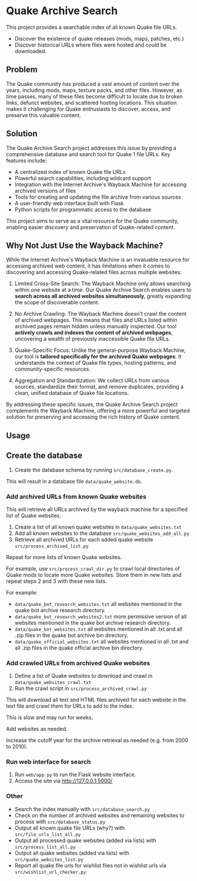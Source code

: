 # Quake Archive Search

This project provides a searchable index of all known Quake file URLs.

* Discover the existence of quake releases (mods, maps, patches, etc.)
* Discover historical URLs where files were hosted and could be downloaded.

## Problem

The Quake community has produced a vast amount of content over the years, including mods, maps, texture packs, and other files. However, as time passes, many of these files become difficult to locate due to broken links, defunct websites, and scattered hosting locations. This situation makes it challenging for Quake enthusiasts to discover, access, and preserve this valuable content.

## Solution

The Quake Archive Search project addresses this issue by providing a comprehensive database and search tool for Quake 1 file URLs. Key features include:

- A centralized index of known Quake file URLs
- Powerful search capabilities, including wildcard support
- Integration with the Internet Archive's Wayback Machine for accessing archived versions of files
- Tools for creating and updating the file archive from various sources
- A user-friendly web interface built with Flask
- Python scripts for programmatic access to the database

This project aims to serve as a vital resource for the Quake community, enabling easier discovery and preservation of Quake-related content.

## Why Not Just Use the Wayback Machine?

While the Internet Archive's Wayback Machine is an invaluable resource for accessing archived web content, it has limitations when it comes to discovering and accessing Quake-related files across multiple websites:

1. Limited Cross-Site Search: The Wayback Machine only allows searching within one website at a time. Our Quake Archive Search enables users to **search across all archived websites simultaneously**, greatly expanding the scope of discoverable content.

2. No Archive Crawling: The Wayback Machine doesn't crawl the content of archived webpages. This means that files and URLs listed within archived pages remain hidden unless manually inspected. Our tool **actively crawls and indexes the content of archived webpages**, uncovering a wealth of previously inaccessible Quake file URLs.

3. Quake-Specific Focus: Unlike the general-purpose Wayback Machine, our tool is **tailored specifically for the archived Quake webpages**. It understands the context of Quake file types, hosting patterns, and community-specific resources.

4. Aggregation and Standardization: We collect URLs from various sources, standardize their format, and remove duplicates, providing a clean, unified database of Quake file locations.

By addressing these specific issues, the Quake Archive Search project complements the Wayback Machine, offering a more powerful and targeted solution for preserving and accessing the rich history of Quake content.

## Usage

## Create the database

1. Create the database schema by running `src/database_create.py`.

This will result in a database file `data/quake_website.db`.

### Add archived URLs from known Quake websites

This will retrieve all URLs archived by the wayback machine for a specified list of Quake websites.

1. Create a list of all known quake websites in `data/quake_websites.txt`
2. Add all known websites to the database `src/quake_websites_add_all.py`
3. Retrieve all archived URLs for each added quake website `src/process_archived_list.py`

Repeat for more lists of known Quake websites.

For example, use `src/process_crawl_dir.py` to crawl local directories of Quake mods to locate more Quake websites. Store them in new lists and repeat steps 2 and 3 with these new lists.

For example:

* `data/quake_bot_research_websites.txt` all websites mentioned in the quake bot archive research directory.
* `data/quake_bot_research_websites2.txt` more permissive version of all websites mentioned in the quake bot archive research directory.
* `data/quake_bot_websites.txt` all websites mentioned in all .txt and all .zip files in the quake bot archive bin directory.
* `data/quake_official_websites.txt` all websites mentioned in all .txt and all .zip files in the quake official archive bin directory.

### Add crawled URLs from archived Quake websites

1. Define a list of Quake websites to download and crawl in `data/quake_websites_crawl.txt`
2. Run the crawl script in `src/process_archived_crawl.py`

This will download all text and HTML files archived for each website in the text file and crawl them for URLs to add to the index.

This is slow and may run for weeks.

Add websites as needed.

Increase the cutoff year for the archive retrieval as needed (e.g. from 2000 to 2010).

### Run web interface for search

1. Run `web/app.py` to run the Flask website interface.
2. Access the site via <http://127.0.0.1:5000/>

### Other

* Search the index manually with `src/database_search.py`
* Check on the number of archived websites and remaining websites to process with `src/database_status.py`
* Output all known quake file URLs (why?) with `src/file_urls_list_all.py`
* Output all processed quake websites (added via lists) with `src/process_list_all.py`
* Output all quake websites (added via lists) with `src/quake_websites_list.py`
* Report all quake file urls for wishlist files not in wishlist urls via `src/wishlist_url_checker.py`

